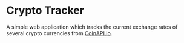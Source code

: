 # Crypto Tracker

A simple web application which tracks the current exchange rates of several crypto currencies from [CoinAPI.io](https://www.coinapi.io/).
